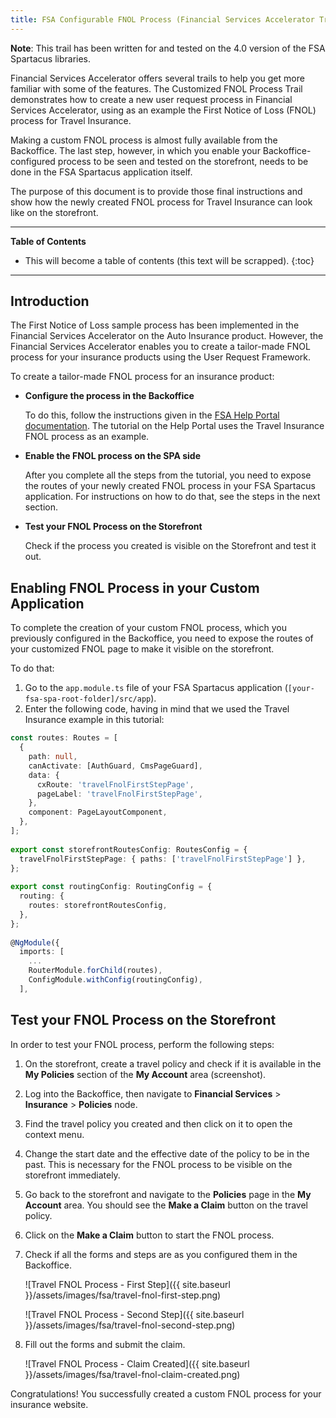 ```yaml
---
title: FSA Configurable FNOL Process (Financial Services Accelerator Trail)
---
```


**Note**: This trail has been written for and tested on the 4.0 version of the FSA Spartacus libraries.

Financial Services Accelerator offers several trails to help you get more familiar with some of the features. 
The Customized FNOL Process Trail demonstrates how to create a new user request process in Financial Services Accelerator, using as an example the First Notice of Loss (FNOL) process for Travel Insurance.

Making a custom FNOL process is almost fully available from the Backoffice. 
The last step, however, in which you enable your Backoffice-configured process to be seen and tested on the storefront, needs to be done in the FSA Spartacus application itself. 

The purpose of this document is to provide those final instructions and show how the newly created FNOL process for Travel Insurance can look like on the storefront.

***

**Table of Contents**

- This will become a table of contents (this text will be scrapped).
{:toc}

***

## Introduction

The First Notice of Loss sample process has been implemented in the Financial Services Accelerator on the Auto Insurance product. 
However, the Financial Services Accelerator enables you to create a tailor-made FNOL process for your insurance products using the User Request Framework.

To create a tailor-made FNOL process for an insurance product:

- **Configure the process in the Backoffice**
  
  To do this, follow the instructions given in the [FSA Help Portal documentation](https://help.sap.com/docs/FINANCIAL_SERVICES_ACCELERATOR/087aa07411e34eb38c86d49ce2aaf73b/b940fe76a2eb47c1b84e02693074ca0a.html?version=2202). 
  The tutorial on the Help Portal uses the Travel Insurance FNOL process as an example.
  
- **Enable the FNOL process on the SPA side**
  
  After you complete all the steps from the tutorial, you need to expose the routes of your newly created FNOL process in your FSA Spartacus application. 
  For instructions on how to do that, see the steps in the next section.

- **Test your FNOL Process on the Storefront**
  
  Check if the process you created is visible on the Storefront and test it out.


## Enabling FNOL Process in your Custom Application

To complete the creation of your custom FNOL process, which you previously configured in the Backoffice, you need to expose the routes of your customized FNOL page to make it visible on the storefront.

To do that: 

1. Go to the `app.module.ts` file of your FSA Spartacus application (`[your-fsa-spa-root-folder]/src/app`). 
2. Enter the following code, having in mind that we used the Travel Insurance example in this tutorial: 

```typescript
const routes: Routes = [
  {
    path: null,
    canActivate: [AuthGuard, CmsPageGuard],
    data: {
      cxRoute: 'travelFnolFirstStepPage',
      pageLabel: 'travelFnolFirstStepPage',
    },
    component: PageLayoutComponent,
  },
];
   
export const storefrontRoutesConfig: RoutesConfig = {
  travelFnolFirstStepPage: { paths: ['travelFnolFirstStepPage'] },
};
    
export const routingConfig: RoutingConfig = {
  routing: {
    routes: storefrontRoutesConfig,
  },
};
  
@NgModule({
  imports: [
    ...
    RouterModule.forChild(routes),
    ConfigModule.withConfig(routingConfig),
  ],
```

## Test your FNOL Process on the Storefront

In order to test your FNOL process, perform the following steps:

1. On the storefront, create a travel policy and check if it is available in the **My Policies** section of the **My Account** area (screenshot).
2. Log into the Backoffice, then navigate to **Financial Services** > **Insurance** > **Policies** node.
3. Find the travel policy you created and then click on it to open the context menu.
4. Change the start date and the effective date of the policy to be in the past. This is necessary for the FNOL process to be visible on the storefront immediately.
5. Go back to the storefront and navigate to the **Policies** page in the **My Account** area. You should see the **Make a Claim** button on the travel policy.    
6. Click on the **Make a Claim** button to start the FNOL process.
7. Check if all the forms and steps are as you configured them in the Backoffice. 

    ![Travel FNOL Process - First Step]({{ site.baseurl }}/assets/images/fsa/travel-fnol-first-step.png)

    ![Travel FNOL Process - Second Step]({{ site.baseurl }}/assets/images/fsa/travel-fnol-second-step.png)

8. Fill out the forms and submit the claim. 

    ![Travel FNOL Process - Claim Created]({{ site.baseurl }}/assets/images/fsa/travel-fnol-claim-created.png)

Congratulations! You successfully created a custom FNOL process for your insurance website. 

    

